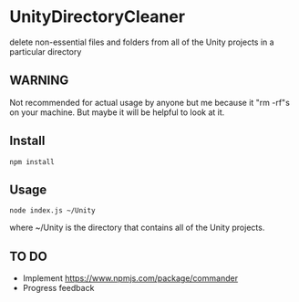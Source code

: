 # UnityDirectoryCleaner

delete non-essential files and folders from all of the Unity projects in a particular directory

## WARNING

Not recommended for actual usage by anyone but me because it "rm -rf"s on your machine. But maybe it will be helpful to look at it. 

## Install

``npm install``

## Usage

``node index.js ~/Unity`` 

where ~/Unity is the directory that contains all of the Unity projects. 

## TO DO

- Implement https://www.npmjs.com/package/commander
- Progress feedback